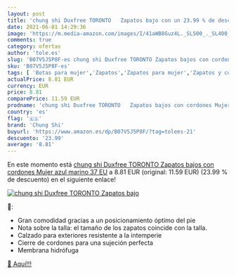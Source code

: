 ```yaml
---
layout: post
title: 'chung shi Duxfree TORONTO   Zapatos bajo con un 23.99 % de descuento'
date: 2021-06-01 14:29:36
image: 'https://m.media-amazon.com/images/I/41aWB8Guz4L._SL500_._SL400_.jpg'
comments: true
category: ofertas
author: 'tole.es'
slug: 'B07V5J5P8F-es chung shi Duxfree TORONTO Zapatos bajos con cordones Mujer...'
sku: 'B07V5J5P8F-es'
tags: [ 'Botas para mujer','Zapatos','Zapatos para mujer','Zapatos y complementos','chung shi','zapatos', ]
actualPrice: 8.81 EUR
currency: EUR
price: 8.81
comparePrice: 11.59 EUR
prodname: 'chung shi Duxfree TORONTO   Zapatos bajos con cordones Mujer   azul marino   37 EU'
country: 'es'
flag: '🇪🇸'
brand: 'Chung Shi'
buyurl: 'https://www.amazon.es/dp/B07V5J5P8F/?tag=tolees-21'
descuento: '23.99'
average: '8.81'
---
```


En este momento está [chung shi Duxfree TORONTO   Zapatos bajos con cordones Mujer   azul marino   37 EU](https://www.amazon.es/dp/B07V5J5P8F/?tag=tolees-21) a 8.81 EUR (original: 11.59 EUR) (23.99 %  de descuento) en el siguiente enlace!

[![chung shi Duxfree TORONTO   Zapatos bajo](https://m.media-amazon.com/images/I/41aWB8Guz4L._SL500_._SL400_.jpg)](https://www.amazon.es/dp/B07V5J5P8F/?tag=tolees-21)

🔎:

- Gran comodidad gracias a un posicionamiento óptimo del pie
- Nota sobre la talla: el tamaño de los zapatos coincide con la talla.
- Calzado para exteriores resistente a la intemperie
- Cierre de cordones para una sujeción perfecta
- Membrana hidrófuga

[🛒 Aquí!!!](https://www.amazon.es/dp/B07V5J5P8F/?tag=tolees-21)
